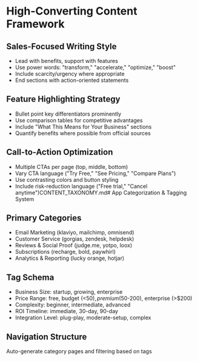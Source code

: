 # High-Converting Content Framework

## Sales-Focused Writing Style
- Lead with benefits, support with features
- Use power words: "transform," "accelerate," "optimize," "boost"
- Include scarcity/urgency where appropriate
- End sections with action-oriented statements

## Feature Highlighting Strategy
- Bullet point key differentiators prominently
- Use comparison tables for competitive advantages
- Include "What This Means for Your Business" sections
- Quantify benefits where possible from official sources

## Call-to-Action Optimization
- Multiple CTAs per page (top, middle, bottom)
- Vary CTA language ("Try Free," "See Pricing," "Compare Plans")
- Use contrasting colors and button styling
- Include risk-reduction language ("Free trial," "Cancel anytime")CONTENT_TAXONOMY.md# App Categorization & Tagging System

## Primary Categories
- Email Marketing (klaviyo, mailchimp, omnisend)
- Customer Service (gorgias, zendesk, helpdesk)
- Reviews & Social Proof (judge.me, yotpo, loox)
- Subscriptions (recharge, bold, paywhirl)
- Analytics & Reporting (lucky orange, hotjar)

## Tag Schema
- Business Size: startup, growing, enterprise
- Price Range: free, budget (<$50), premium ($50-200), enterprise (>$200)
- Complexity: beginner, intermediate, advanced
- ROI Timeline: immediate, 30-day, 90-day
- Integration Level: plug-play, moderate-setup, complex

## Navigation Structure
Auto-generate category pages and filtering based on tags
